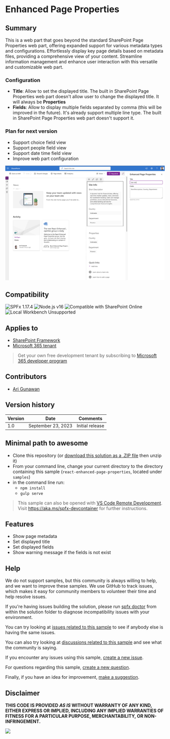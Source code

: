 # Enhanced Page Properties

## Summary

This is a web part that goes beyond the standard SharePoint Page Properties web part, offering expanded support for various metadata types and configurations. Effortlessly display key page details based on metadata files, providing a comprehensive view of your content. Streamline information management and enhance user interaction with this versatile and customizable web part.

### Configuration

- **Title**: Allow to set the displayed title. The built in SharePoint Page Properties web part doesn't allow user to change the displayed title. It will always be **Properties**
- **Fields**: Allow to display multiple fields separated by comma (this will be improved in the future). It's already support multiple line type. The built in SharePoint Page Properties web part doesn't support it.

### Plan for next version

- Support choice field view
- Support people field view
- Support date time field view
- Improve web part configuration

![Web part](assets/app.png)

## Compatibility

![SPFx 1.17.4](https://img.shields.io/badge/SPFx-1.17.4-green.svg)
![Node.js v16](https://img.shields.io/badge/Node.js-v16-green.svg)
![Compatible with SharePoint Online](https://img.shields.io/badge/SharePoint%20Online-Compatible-green.svg)
![Local Workbench Unsupported](https://img.shields.io/badge/Local%20Workbench-Unsupported-red.svg "Local workbench is no longer available as of SPFx 1.13 and above")

## Applies to

- [SharePoint Framework](https://docs.microsoft.com/sharepoint/dev/spfx/sharepoint-framework-overview)
- [Microsoft 365 tenant](https://docs.microsoft.com/sharepoint/dev/spfx/set-up-your-development-environment)

> Get your own free development tenant by subscribing to [Microsoft 365 developer program](http://aka.ms/m365devprogram)

## Contributors

- [Ari Gunawan](https://github.com/AriGunawan)

## Version history

Version|Date|Comments
-------|----|--------
1.0|September 23, 2023|Initial release

## Minimal path to awesome

- Clone this repository (or [download this solution as a .ZIP file](https://pnp.github.io/download-partial/?url=https://github.com/pnp/sp-dev-fx-webparts/tree/main/samples/react-enhanced-page-properties) then unzip it)
- From your command line, change your current directory to the directory containing this sample (`react-enhanced-page-properties`, located under `samples`)
- in the command line run:
  - `npm install`
  - `gulp serve`

> This sample can also be opened with [VS Code Remote Development](https://code.visualstudio.com/docs/remote/remote-overview). Visit <https://aka.ms/spfx-devcontainer> for further instructions.

## Features

- Show page metadata
- Set displayed title
- Set displayed fields
- Show warning message if the fields is not exist

## Help

We do not support samples, but this community is always willing to help, and we want to improve these samples. We use GitHub to track issues, which makes it easy for  community members to volunteer their time and help resolve issues.

If you're having issues building the solution, please run [spfx doctor](https://pnp.github.io/cli-microsoft365/cmd/spfx/spfx-doctor/) from within the solution folder to diagnose incompatibility issues with your environment.

You can try looking at [issues related to this sample](https://github.com/pnp/sp-dev-fx-webparts/issues?q=label%3A%22sample%3A%20react-enhanced-page-properties%22) to see if anybody else is having the same issues.

You can also try looking at [discussions related to this sample](https://github.com/pnp/sp-dev-fx-webparts/discussions?discussions_q=react-enhanced-page-properties) and see what the community is saying.

If you encounter any issues using this sample, [create a new issue](https://github.com/pnp/sp-dev-fx-webparts/issues/new?assignees=&labels=Needs%3A+Triage+%3Amag%3A%2Ctype%3Abug-suspected%2Csample%3A%20react-enhanced-page-properties&template=bug-report.yml&sample=react-enhanced-page-properties&authors=@AriGunawan&title=react-enhanced-page-properties%20-%20).

For questions regarding this sample, [create a new question](https://github.com/pnp/sp-dev-fx-webparts/issues/new?assignees=&labels=Needs%3A+Triage+%3Amag%3A%2Ctype%3Aquestion%2Csample%3A%20react-enhanced-page-properties&template=question.yml&sample=react-enhanced-page-properties&authors=@AriGunawan&title=react-enhanced-page-properties%20-%20).

Finally, if you have an idea for improvement, [make a suggestion](https://github.com/pnp/sp-dev-fx-webparts/issues/new?assignees=&labels=Needs%3A+Triage+%3Amag%3A%2Ctype%3Aenhancement%2Csample%3A%20react-enhanced-page-properties&template=suggestion.yml&sample=react-enhanced-page-properties&authors=@AriGunawan&title=react-enhanced-page-properties%20-%20).

## Disclaimer

**THIS CODE IS PROVIDED *AS IS* WITHOUT WARRANTY OF ANY KIND, EITHER EXPRESS OR IMPLIED, INCLUDING ANY IMPLIED WARRANTIES OF FITNESS FOR A PARTICULAR PURPOSE, MERCHANTABILITY, OR NON-INFRINGEMENT.**

<img src="https://m365-visitor-stats.azurewebsites.net/sp-dev-fx-webparts/samples/react-enhanced-page-properties" />
